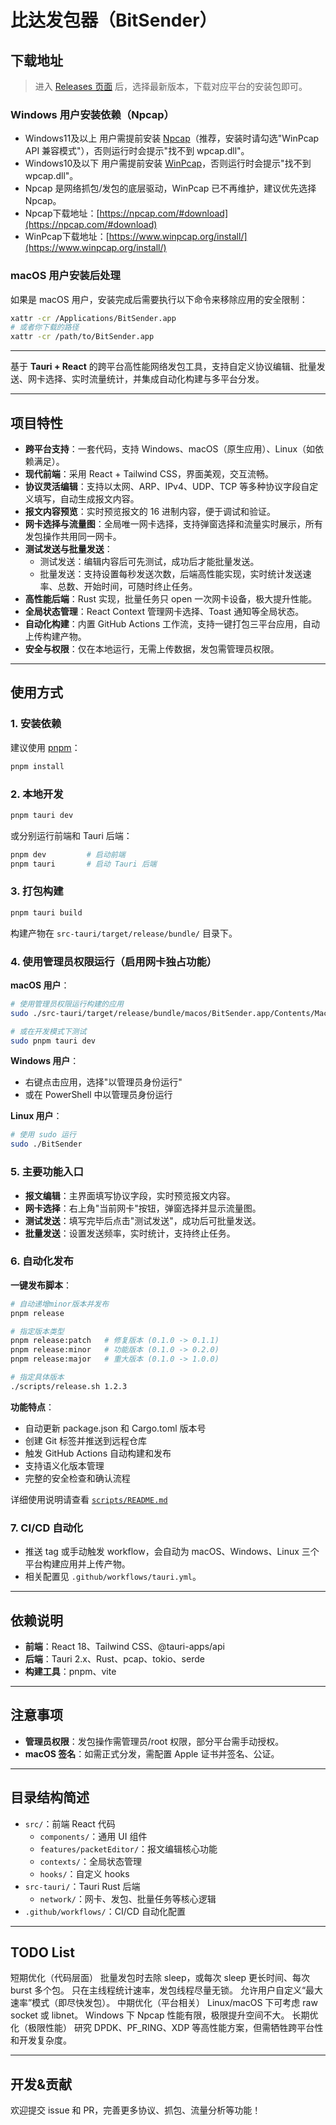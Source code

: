 # 比达发包器（BitSender）

## 下载地址

> 进入 [Releases 页面](../../releases/latest) 后，选择最新版本，下载对应平台的安装包即可。


### Windows 用户安装依赖（Npcap）

- Windows11及以上 用户需提前安装 [Npcap](https://nmap.org/npcap/)（推荐，安装时请勾选"WinPcap API 兼容模式"），否则运行时会提示"找不到 wpcap.dll"。
- Windows10及以下 用户需提前安装 [WinPcap](https://www.winpcap.org/)，否则运行时会提示"找不到 wpcap.dll"。
- Npcap 是网络抓包/发包的底层驱动，WinPcap 已不再维护，建议优先选择 Npcap。
- Npcap下载地址：[https://npcap.com/#download](https://npcap.com/#download)
- WinPcap下载地址：[https://www.winpcap.org/install/](https://www.winpcap.org/install/)

### macOS 用户安装后处理

如果是 macOS 用户，安装完成后需要执行以下命令来移除应用的安全限制：

```bash
xattr -cr /Applications/BitSender.app
# 或者你下载的路径
xattr -cr /path/to/BitSender.app
```


---

基于 **Tauri + React** 的跨平台高性能网络发包工具，支持自定义协议编辑、批量发送、网卡选择、实时流量统计，并集成自动化构建与多平台分发。

---

## 项目特性

- **跨平台支持**：一套代码，支持 Windows、macOS（原生应用）、Linux（如依赖满足）。
- **现代前端**：采用 React + Tailwind CSS，界面美观，交互流畅。
- **协议灵活编辑**：支持以太网、ARP、IPv4、UDP、TCP 等多种协议字段自定义填写，自动生成报文内容。
- **报文内容预览**：实时预览报文的 16 进制内容，便于调试和验证。
- **网卡选择与流量图**：全局唯一网卡选择，支持弹窗选择和流量实时展示，所有发包操作共用同一网卡。
- **测试发送与批量发送**：
  - 测试发送：编辑内容后可先测试，成功后才能批量发送。
  - 批量发送：支持设置每秒发送次数，后端高性能实现，实时统计发送速率、总数、开始时间，可随时终止任务。
- **高性能后端**：Rust 实现，批量任务只 open 一次网卡设备，极大提升性能。
- **全局状态管理**：React Context 管理网卡选择、Toast 通知等全局状态。
- **自动化构建**：内置 GitHub Actions 工作流，支持一键打包三平台应用，自动上传构建产物。
- **安全与权限**：仅在本地运行，无需上传数据，发包需管理员权限。

---

## 使用方式

### 1. 安装依赖

建议使用 [pnpm](https://pnpm.io/)：

```bash
pnpm install
```

### 2. 本地开发

```bash
pnpm tauri dev
```
或分别运行前端和 Tauri 后端：

```bash
pnpm dev         # 启动前端
pnpm tauri       # 启动 Tauri 后端
```

### 3. 打包构建

```bash
pnpm tauri build
```
构建产物在 `src-tauri/target/release/bundle/` 目录下。

### 4. 使用管理员权限运行（启用网卡独占功能）

**macOS 用户**：
```bash
# 使用管理员权限运行构建的应用
sudo ./src-tauri/target/release/bundle/macos/BitSender.app/Contents/MacOS/BitSender

# 或在开发模式下测试
sudo pnpm tauri dev
```

**Windows 用户**：
- 右键点击应用，选择"以管理员身份运行"
- 或在 PowerShell 中以管理员身份运行

**Linux 用户**：
```bash
# 使用 sudo 运行
sudo ./BitSender
```

### 5. 主要功能入口

- **报文编辑**：主界面填写协议字段，实时预览报文内容。
- **网卡选择**：右上角"当前网卡"按钮，弹窗选择并显示流量图。
- **测试发送**：填写完毕后点击"测试发送"，成功后可批量发送。
- **批量发送**：设置发送频率，实时统计，支持终止任务。

### 6. 自动化发布

**一键发布脚本**：
```bash
# 自动递增minor版本并发布
pnpm release

# 指定版本类型
pnpm release:patch   # 修复版本 (0.1.0 -> 0.1.1)
pnpm release:minor   # 功能版本 (0.1.0 -> 0.2.0)
pnpm release:major   # 重大版本 (0.1.0 -> 1.0.0)

# 指定具体版本
./scripts/release.sh 1.2.3
```

**功能特点**：
- 自动更新 package.json 和 Cargo.toml 版本号
- 创建 Git 标签并推送到远程仓库
- 触发 GitHub Actions 自动构建和发布
- 支持语义化版本管理
- 完整的安全检查和确认流程

详细使用说明请查看 [`scripts/README.md`](scripts/README.md)

### 7. CI/CD 自动化

- 推送 tag 或手动触发 workflow，会自动为 macOS、Windows、Linux 三个平台构建应用并上传产物。
- 相关配置见 `.github/workflows/tauri.yml`。

---

## 依赖说明

- **前端**：React 18、Tailwind CSS、@tauri-apps/api
- **后端**：Tauri 2.x、Rust、pcap、tokio、serde
- **构建工具**：pnpm、vite

---

## 注意事项

- **管理员权限**：发包操作需管理员/root 权限，部分平台需手动授权。
- **macOS 签名**：如需正式分发，需配置 Apple 证书并签名、公证。

---

## 目录结构简述

- `src/`：前端 React 代码
  - `components/`：通用 UI 组件
  - `features/packetEditor/`：报文编辑核心功能
  - `contexts/`：全局状态管理
  - `hooks/`：自定义 hooks
- `src-tauri/`：Tauri Rust 后端
  - `network/`：网卡、发包、批量任务等核心逻辑
- `.github/workflows/`：CI/CD 自动化配置

---

## TODO List

短期优化（代码层面）
批量发包时去除 sleep，或每次 sleep 更长时间、每次 burst 多个包。
只在主线程统计速率，发包线程尽量无锁。
允许用户自定义“最大速率”模式（即尽快发包）。
中期优化（平台相关）
Linux/macOS 下可考虑 raw socket 或 libnet。
Windows 下 Npcap 性能有限，极限提升空间不大。
长期优化（极限性能）
研究 DPDK、PF_RING、XDP 等高性能方案，但需牺牲跨平台性和开发复杂度。

---

## 开发&贡献

欢迎提交 issue 和 PR，完善更多协议、抓包、流量分析等功能！
